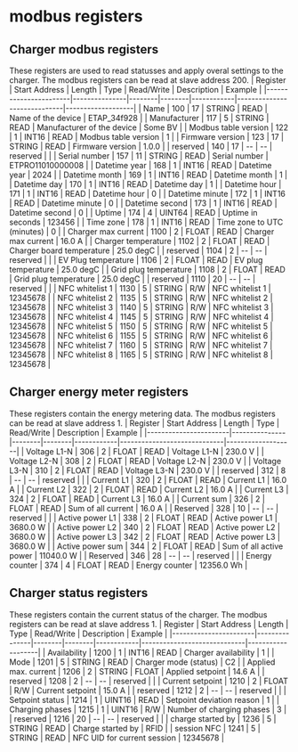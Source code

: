 # modbus registers
## Charger modbus registers
These registers are used to read statusses and apply overal settings to the charger. The modbus registers can be read at slave address 200.
| Register              | Start Address | Length | Type   | Read/Write | Description                 | Example           |
|-----------------------|---------------|--------|--------|------------|-----------------------------|-------------------|
| Name                  | 100           | 17     | STRING | READ       | Name of the device          | ETAP_34f928       |
| Manufacturer          | 117           | 5      | STRING | READ       | Manufacturer of the device  | Some BV           |
| Modbus table version  | 122           | 1      | INT16  | READ       | Modbus table version        | 1                 |
| Firmware version      | 123           | 17     | STRING | READ       | Firmware version            | 1.0.0             |
| reserved              | 140           | 17     | --     | --         | reserved                    |                   |
| Serial number         | 157           | 11     | STRING | READ       | Serial number               | ETPRO11010000008  |
| Datetime year         | 168           | 1      | INT16  | READ       | Datetime year               | 2024              |
| Datetime month        | 169           | 1      | INT16  | READ       | Datetime month              | 1                 |
| Datetime day          | 170           | 1      | INT16  | READ       | Datetime day                | 1                 |
| Datetime hour         | 171           | 1      | INT16  | READ       | Datetime hour               | 0                 |
| Datetime minute       | 172           | 1      | INT16  | READ       | Datetime minute             | 0                 |
| Datetime second       | 173           | 1      | INT16  | READ       | Datetime second             | 0                 |
| Uptime                | 174           | 4      | UINT64 | READ       | Uptime in seconds           | 123456            |
| Time zone             | 178           | 1      | INT16  | READ       | Time zone to UTC (minutes)  | 0                 |
| Charger max current   | 1100          | 2      | FLOAT  | READ       | Charger max current         | 16.0 A            |
| Charger temperature   | 1102          | 2      | FLOAT  | READ       | Charger board temperature   | 25.0 degC         |
| reserved              | 1104          | 2      | --     | --         | reserved                    |                   |
| EV Plug temperature   | 1106          | 2      | FLOAT  | READ       | EV plug temperature         | 25.0 degC         |
| Grid plug temperature | 1108          | 2      | FLOAT  | READ       | Grid plug temperature       | 25.0 degC         |
| reserved              | 1110          | 20     | --     | --         | reserved                    |                   |
| NFC whitelist 1       | 1130          | 5      | STRING | R/W        | NFC whitelist 1             | 12345678          |
| NFC whitelist 2       | 1135          | 5      | STRING | R/W        | NFC whitelist 2             | 12345678          |
| NFC whitelist 3       | 1140          | 5      | STRING | R/W        | NFC whitelist 3             | 12345678          |
| NFC whitelist 4       | 1145          | 5      | STRING | R/W        | NFC whitelist 4             | 12345678          |
| NFC whitelist 5       | 1150          | 5      | STRING | R/W        | NFC whitelist 5             | 12345678          |
| NFC whitelist 6       | 1155          | 5      | STRING | R/W        | NFC whitelist 6             | 12345678          |
| NFC whitelist 7       | 1160          | 5      | STRING | R/W        | NFC whitelist 7             | 12345678          |
| NFC whitelist 8       | 1165          | 5      | STRING | R/W        | NFC whitelist 8             | 12345678          |

## Charger energy meter registers
These registers contain the energy metering data. The modbus registers can be read at slave address 1.
| Register              | Start Address | Length | Type   | Read/Write | Description                 | Example           |
|-----------------------|---------------|--------|--------|------------|-----------------------------|-------------------|
| Voltage L1-N          | 306           | 2      | FLOAT  | READ       | Voltage L1-N                | 230.0 V           |
| Voltage L2-N          | 308           | 2      | FLOAT  | READ       | Voltage L2-N                | 230.0 V           |
| Voltage L3-N          | 310           | 2      | FLOAT  | READ       | Voltage L3-N                | 230.0 V           |
| reserved              | 312           | 8      | --     | --         | reserved                    |                   |
| Current L1            | 320           | 2      | FLOAT  | READ       | Current L1                  | 16.0 A            |
| Current L2            | 322           | 2      | FLOAT  | READ       | Current L2                  | 16.0 A            |
| Current L3            | 324           | 2      | FLOAT  | READ       | Current L3                  | 16.0 A            |
| Current sum           | 326           | 2      | FLOAT  | READ       | Sum of all current          | 16.0 A            |
| Reserved              | 328           | 10     | --     | --         | reserved                    |                   |
| Active power L1       | 338           | 2      | FLOAT  | READ       | Active power L1             | 3680.0 W          |
| Active power L2       | 340           | 2      | FLOAT  | READ       | Active power L2             | 3680.0 W          |
| Active power L3       | 342           | 2      | FLOAT  | READ       | Active power L3             | 3680.0 W          |
| Active power sum      | 344           | 2      | FLOAT  | READ       | Sum of all active power     | 11040.0 W         |
| Reserved              | 346           | 28     | --     | --         | reserved                    |                   |
| Energy counter        | 374           | 4      | FLOAT  | READ       | Energy counter              | 12356.0 Wh        |

## Charger status registers
These registers contain the current status of the charger. The modbus registers can be read at slave address 1.
| Register              | Start Address | Length | Type   | Read/Write | Description                 | Example           |
|-----------------------|---------------|--------|--------|------------|-----------------------------|-------------------|
| Availability          | 1200          | 1      | INT16  | READ       | Charger availability        | 1                 |
| Mode                  | 1201          | 5      | STRING | READ       | Charger mode (status)       | C2                |
| Applied max. current  | 1206          | 2      | STRING | FLOAT      | Applied setpoint            | 14.6 A            |
| reserved              | 1208          | 2      | --     | --         | reserved                    |                   |
| Current setpoint      | 1210          | 2      | FLOAT  | R/W        | Current setpoint            | 15.0 A            |
| reserved              | 1212          | 2      | --     | --         | reserved                    |                   |
| Setpoint status       | 1214          | 1      | UINT16 | READ       | Setpoint deviation reason   | 1                 |
| Charging phases       | 1215          | 1      | UINT16 | R/W        | Number of charging phases   | 3                 |
| reserved              | 1216          | 20     | --     | --         | reserved                    |                   |
| charge started by     | 1236          | 5      | STRING | READ       | Charge started by           | RFID              |
| session NFC           | 1241          | 5      | STRING | READ       | NFC UID for current session | 12345678          |





